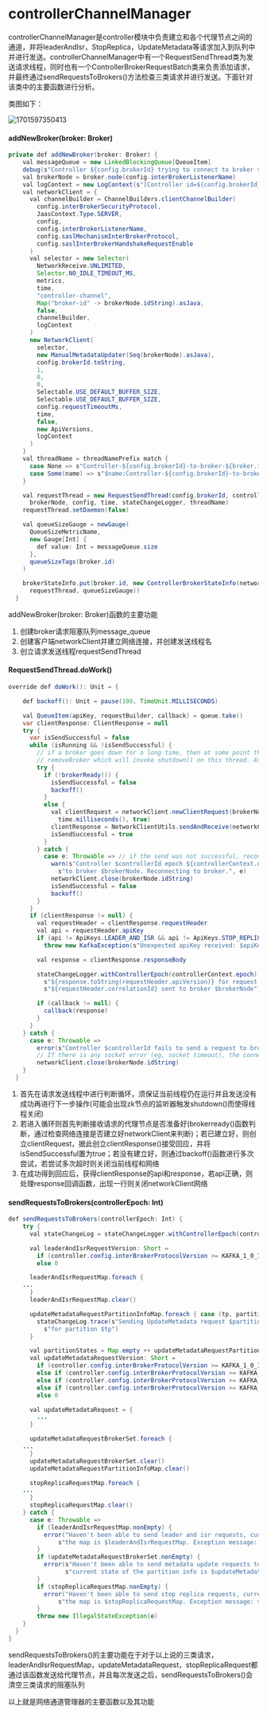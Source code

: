 # controllerChannelManager

controllerChannelManager是controller模块中负责建立和各个代理节点之间的通道，并将leaderAndIsr，StopReplica，UpdateMetadata等请求加入到队列中并进行发送。controllerChannelManager中有一个RequestSendThread类为发送请求线程，同时也有一个ControllerBrokerRequestBatch类来负责添加请求，并最终通过sendRequestsToBrokers()方法检查三类请求并进行发送。下面针对该类中的主要函数进行分析。

类图如下：

![1701597350413](image/controllerChannelManager/1701597350413.png)

#### addNewBroker(broker: Broker)

```java
private def addNewBroker(broker: Broker) {
    val messageQueue = new LinkedBlockingQueue[QueueItem]
    debug(s"Controller ${config.brokerId} trying to connect to broker ${broker.id}")
    val brokerNode = broker.node(config.interBrokerListenerName)
    val logContext = new LogContext(s"[Controller id=${config.brokerId}, targetBrokerId=${brokerNode.idString}] ")
    val networkClient = {
      val channelBuilder = ChannelBuilders.clientChannelBuilder(
        config.interBrokerSecurityProtocol,
        JaasContext.Type.SERVER,
        config,
        config.interBrokerListenerName,
        config.saslMechanismInterBrokerProtocol,
        config.saslInterBrokerHandshakeRequestEnable
      )
      val selector = new Selector(
        NetworkReceive.UNLIMITED,
        Selector.NO_IDLE_TIMEOUT_MS,
        metrics,
        time,
        "controller-channel",
        Map("broker-id" -> brokerNode.idString).asJava,
        false,
        channelBuilder,
        logContext
      )
      new NetworkClient(
        selector,
        new ManualMetadataUpdater(Seq(brokerNode).asJava),
        config.brokerId.toString,
        1,
        0,
        0,
        Selectable.USE_DEFAULT_BUFFER_SIZE,
        Selectable.USE_DEFAULT_BUFFER_SIZE,
        config.requestTimeoutMs,
        time,
        false,
        new ApiVersions,
        logContext
      )
    }
    val threadName = threadNamePrefix match {
      case None => s"Controller-${config.brokerId}-to-broker-${broker.id}-send-thread"
      case Some(name) => s"$name:Controller-${config.brokerId}-to-broker-${broker.id}-send-thread"
    }

    val requestThread = new RequestSendThread(config.brokerId, controllerContext, messageQueue, networkClient,
      brokerNode, config, time, stateChangeLogger, threadName)
    requestThread.setDaemon(false)

    val queueSizeGauge = newGauge(
      QueueSizeMetricName,
      new Gauge[Int] {
        def value: Int = messageQueue.size
      },
      queueSizeTags(broker.id)
    )

    brokerStateInfo.put(broker.id, new ControllerBrokerStateInfo(networkClient, brokerNode, messageQueue,
      requestThread, queueSizeGauge))
  }
```

addNewBroker(broker: Broker)函数的主要功能

1. 创建broker请求阻塞队列message_queue
2. 创建客户端networkClient并建立网络连接，并创建发送线程名
3. 创立请求发送线程requestSendThread

#### RequestSendThread.doWork()

```java
override def doWork(): Unit = {

    def backoff(): Unit = pause(100, TimeUnit.MILLISECONDS)

    val QueueItem(apiKey, requestBuilder, callback) = queue.take()
    var clientResponse: ClientResponse = null
    try {
      var isSendSuccessful = false
      while (isRunning && !isSendSuccessful) {
        // if a broker goes down for a long time, then at some point the controller's zookeeper listener will trigger a
        // removeBroker which will invoke shutdown() on this thread. At that point, we will stop retrying.
        try {
          if (!brokerReady()) {
            isSendSuccessful = false
            backoff()
          }
          else {
            val clientRequest = networkClient.newClientRequest(brokerNode.idString, requestBuilder,
              time.milliseconds(), true)
            clientResponse = NetworkClientUtils.sendAndReceive(networkClient, clientRequest, time)
            isSendSuccessful = true
          }
        } catch {
          case e: Throwable => // if the send was not successful, reconnect to broker and resend the message
            warn(s"Controller $controllerId epoch ${controllerContext.epoch} fails to send request $requestBuilder " +
              s"to broker $brokerNode. Reconnecting to broker.", e)
            networkClient.close(brokerNode.idString)
            isSendSuccessful = false
            backoff()
        }
      }
      if (clientResponse != null) {
        val requestHeader = clientResponse.requestHeader
        val api = requestHeader.apiKey
        if (api != ApiKeys.LEADER_AND_ISR && api != ApiKeys.STOP_REPLICA && api != ApiKeys.UPDATE_METADATA)
          throw new KafkaException(s"Unexpected apiKey received: $apiKey")

        val response = clientResponse.responseBody

        stateChangeLogger.withControllerEpoch(controllerContext.epoch).trace(s"Received response " +
          s"${response.toString(requestHeader.apiVersion)} for request $api with correlation id " +
          s"${requestHeader.correlationId} sent to broker $brokerNode")

        if (callback != null) {
          callback(response)
        }
      }
    } catch {
      case e: Throwable =>
        error(s"Controller $controllerId fails to send a request to broker $brokerNode", e)
        // If there is any socket error (eg, socket timeout), the connection is no longer usable and needs to be recreated.
        networkClient.close(brokerNode.idString)
    }
  }
```

1. 首先在请求发送线程中进行判断循环，须保证当前线程仍在运行并且发送没有成功再进行下一步操作(可能会出现zk节点的监听器触发shutdown()而使得线程关闭)
2. 若进入循环则首先判断接收请求的代理节点是否准备好(brokerready()函数判断，通过检查网络连接是否建立好networkClient来判断)；若已建立好，则创立clientRequest，据此创立clientResponse()接受回应，并将isSendSuccessful置为true；若没有建立好，则通过backoff()函数进行多次尝试，若尝试多次超时则关闭当前线程和网络
3. 在成功得到回应后，获得clientResponse的api和response，若api正确，则处理response回调函数，出现一行则关闭networkClient网络

#### sendRequestsToBrokers(controllerEpoch: Int)

```java
def sendRequestsToBrokers(controllerEpoch: Int) {
    try {
      val stateChangeLog = stateChangeLogger.withControllerEpoch(controllerEpoch)

      val leaderAndIsrRequestVersion: Short =
        if (controller.config.interBrokerProtocolVersion >= KAFKA_1_0_IV0) 1
        else 0

      leaderAndIsrRequestMap.foreach {
	...
      }
      leaderAndIsrRequestMap.clear()

      updateMetadataRequestPartitionInfoMap.foreach { case (tp, partitionState) =>
        stateChangeLog.trace(s"Sending UpdateMetadata request $partitionState to brokers $updateMetadataRequestBrokerSet " +
          s"for partition $tp")
      }

      val partitionStates = Map.empty ++ updateMetadataRequestPartitionInfoMap
      val updateMetadataRequestVersion: Short =
        if (controller.config.interBrokerProtocolVersion >= KAFKA_1_0_IV0) 4
        else if (controller.config.interBrokerProtocolVersion >= KAFKA_0_10_2_IV0) 3
        else if (controller.config.interBrokerProtocolVersion >= KAFKA_0_10_0_IV1) 2
        else if (controller.config.interBrokerProtocolVersion >= KAFKA_0_9_0) 1
        else 0

      val updateMetadataRequest = {
        ...
      }

      updateMetadataRequestBrokerSet.foreach { 
	...
      }
      updateMetadataRequestBrokerSet.clear()
      updateMetadataRequestPartitionInfoMap.clear()

      stopReplicaRequestMap.foreach {
	...
      }
      stopReplicaRequestMap.clear()
    } catch {
      case e: Throwable =>
        if (leaderAndIsrRequestMap.nonEmpty) {
          error("Haven't been able to send leader and isr requests, current state of " +
              s"the map is $leaderAndIsrRequestMap. Exception message: $e")
        }
        if (updateMetadataRequestBrokerSet.nonEmpty) {
          error(s"Haven't been able to send metadata update requests to brokers $updateMetadataRequestBrokerSet, " +
                s"current state of the partition info is $updateMetadataRequestPartitionInfoMap. Exception message: $e")
        }
        if (stopReplicaRequestMap.nonEmpty) {
          error("Haven't been able to send stop replica requests, current state of " +
              s"the map is $stopReplicaRequestMap. Exception message: $e")
        }
        throw new IllegalStateException(e)
    }
  }
}
```

sendRequestsToBrokers()的主要功能在于对于以上说的三类请求，leaderAndIsrRequestMap，updateMetadataRequest，stopReplicaRequest都通过该函数发送给代理节点，并且每次发送之后，sendRequestsToBrokers()会清空三类请求的阻塞队列

以上就是网络通道管理器的主要函数以及其功能

